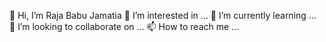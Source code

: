  👋 Hi, I’m Raja Babu Jamatia
 👀 I’m interested in ...
🌱 I’m currently learning ...
💞️ I’m looking to collaborate on ...
📫 How to reach me ...

<!---
Mr-Jamatia/Mr-Jamatia is a ✨ special ✨ repository because its `README.md` (this file) appears on your GitHub profile.
You can click the Preview link to take a look at your changes.
--->
